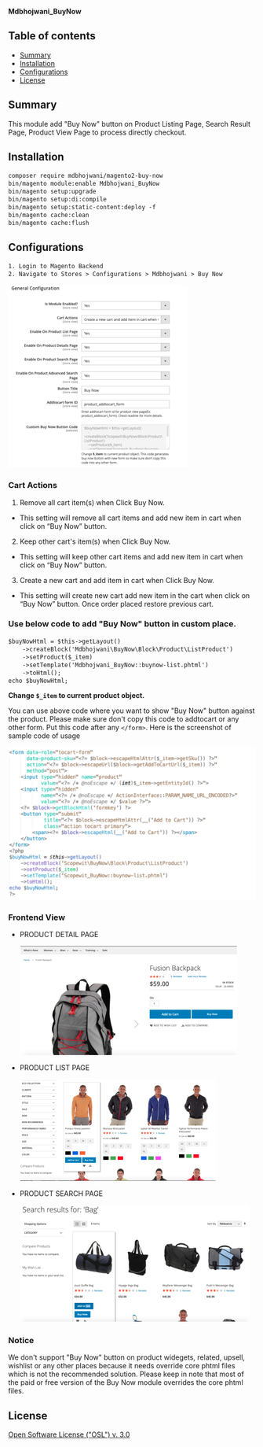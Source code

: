 <strong>Mdbhojwani_BuyNow</strong> 

## Table of contents

- [Summary](#summary)
- [Installation](#installation)
- [Configurations](#configurations)
- [License](#license)

## Summary

This module add "Buy Now" button on Product Listing Page, Search Result Page, Product View Page to process directly checkout.


## Installation

```
composer require mdbhojwani/magento2-buy-now
bin/magento module:enable Mdbhojwani_BuyNow
bin/magento setup:upgrade
bin/magento setup:di:compile
bin/magento setup:static-content:deploy -f
bin/magento cache:clean
bin/magento cache:flush
```

## Configurations

```
1. Login to Magento Backend
2. Navigate to Stores > Configurations > Mdbhojwani > Buy Now
```

   ![Module Configuration Screen](media/slide-1.png)

### Cart Actions
1. Remove all cart item(s) when Click Buy Now.
 - This setting will remove all cart items and add new item in cart when click on “Buy Now” button.
2. Keep other cart's item(s) when Click Buy Now.
 - This setting will keep other cart items and add new item in cart when click on “Buy Now” button.
3. Create a new cart and add item in cart when Click Buy Now.
 - This setting will create new cart add new item in the cart when click on “Buy Now” button. Once order placed  restore previous cart.


### Use below code to add "Buy Now" button in custom place.

``````
$buyNowHtml = $this->getLayout()
    ->createBlock('Mdbhojwani\BuyNow\Block\Product\ListProduct')
    ->setProduct($_item)
    ->setTemplate('Mdbhojwani_BuyNow::buynow-list.phtml')
    ->toHtml();
echo $buyNowHtml;
``````
<b>Change `$_item` to current product object.</b>

You can use above code where you want to show "Buy Now" button against the product. Please make sure don't copy this code to addtocart or any other form. Put this code after any `</form>`. Here is the screenshot of sample code of usage

![Module Configuration Screen](media/slide-2.png)

### Frontend View

- PRODUCT DETAIL PAGE

    ![Module Configuration Screen](media/slide-3.png)

- PRODUCT LIST PAGE

    ![Module Configuration Screen](media/slide-4.png)

- PRODUCT SEARCH PAGE

    ![Module Configuration Screen](media/slide-5.png)

### Notice

We don't support "Buy Now" button on product widegets, related, upsell, wishlist or any other places because it needs override core phtml files which is not the recommended solution. Please keep in note that most of the paid or free version of the Buy Now module overrides the core phtml files.

## License

[Open Software License ("OSL") v. 3.0](https://opensource.org/license/osl-3-0-php)

